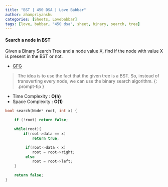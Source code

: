 ```yaml
---
title: "BST | 450 DSA | Love Babbar"
author: ahampriyanshu
categories: [Sheets, Lovebabbar]
tags: [love, babbar, "450 dsa", sheet, binary, search, tree]
---
```


#### Search a node in BST

Given a Binary Search Tree and a node value X, find if the node with value X is present in the BST or not.

- [GFG](https://practice.geeksforgeeks.org/problems/search-a-node-in-bst/1/#)

> The idea is to use the fact that the given tree is a BST. So, instead of transverting every node, we can use the binary search algorithm.
> {: .prompt-tip }

- Time Complexity : **O(h)**
- Space Complexity : **O(1)**

```cpp
bool search(Node* root, int x) {

    if (!root) return false;

    while(root){
        if(root->data == x)
            return true;

         if(root->data < x)
            root = root->right;
         else
            root = root->left;
    }

    return false;
}
```
